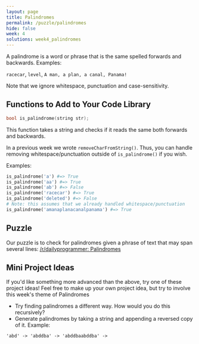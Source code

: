```yaml
---
layout: page
title: Palindromes
permalink: /puzzle/palindromes
hide: false
week: 4
solutions: week4_palindromes
---
```


A palindrome is a word or phrase that is the same spelled forwards and
backwards. Examples:

`racecar`, `level`, `A man, a plan, a canal, Panama!`

Note that we ignore whitespace, punctuation and case-sensitivity.

## Functions to Add to Your Code Library

```c++
bool is_palindrome(string str);
```

This function takes a string and checks if it reads the same both forwards
and backwards.

In a previous week we wrote `removeCharFromString()`. Thus, you can handle
removing whitespace/punctuation outside of `is_palindrome()` if you wish.

Examples:

```python
is_palindrome('a') #=> True
is_palindrome('aa') #=> True
is_palindrome('ab') #=> False
is_palindrome('racecar') #=> True
is_palindrome('deleted') #=> False
# Note: this assumes that we already handled whitespace/punctuation
is_palindrome('amanaplanacanalpanama') #=> True
```

## Puzzle

Our puzzle is to check for palindromes given a phrase of text that may span
several lines:
[/r/dailyprogrammer: Palindromes](https://www.reddit.com/r/dailyprogrammer/comments/3kx6oh/20150914_challenge_232_easy_palindromes/)

## Mini Project Ideas

If you'd like something more advanced than the above, try one of these
project ideas! Feel free to make up your own project idea, but try to involve
this week's theme of Palindromes

* Try finding palindromes a different way. How would you do this recursively?
* Generate palindromes by taking a string and appending a reversed copy of it.
    Example:

```
'abd' -> 'abddba' -> 'abddbaabddba' ->
```
